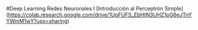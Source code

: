 #Deep Learning Redes Neuronales I
[Introducción al Perceptrón Simple] (https://colab.research.google.com/drive/1UpFUFS_EbHtN3UHZ1pG6eJTnYYWmM1wY?usp=sharing) 
